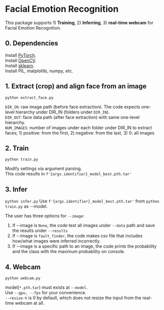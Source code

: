 # Facial Emotion Recognition
This package supports 1) **Training**, 2) **Inferring**, 3) **real-time webcam** for Facial Emotion Recognition.

## 0. Dependencies
Install [PyTorch](https://pytorch.org/get-started/locally/).\
Install [OpenCV](https://pypi.org/project/opencv-python/).\
Install [sklearn](https://anaconda.org/anaconda/scikit-learn).\
Install PIL, matplotlib, numpy, etc.

## 1. Extract (crop) and align face from an image
```python extract_face.py```

```DIR_IN```: raw image path (before face extraction). The code expects one-level hierarchy under DIR_IN (folders under ```DIR_IN```).\
```DIR_OUT```: face data path (after face extraction) with same one-level hierarchy.\
```NUM_IMAGES```: number of images under each folder under DIR_IN to extract faces; 1) positive: from the first, 2) negative: from the last, 3) 0: all images

## 2. Train
```python train.py```

Modify settings via argument parsing.\
This code results in ```f'{args.identifier}_model_best.pth.tar'```

## 3. Infer
```python infer.py```
Use ```f'{args.identifier}_model_best.pth.tar'``` from ```python train.py``` as --model.

The user has three options for ```--image```:
1) If --image is ```None```, the code test all images under ```--data``` path and save the results under ```--results```
2) If --image is ```fault_finder```, the code makes csv file that includes how/what images were inferred incorrectly.
3) If --image is a specific path to an image, the code prints the probability and the class with the maximum probability on console.


## 4. Webcam
```python webcam.py```

model(```*.pth.tar```) must exists at ```--model```.\
Use ```--gpu, --fps``` for your convenience.\
```--resize-h``` is 0 by default, which does not resize the input from the real-time webcam at all.

